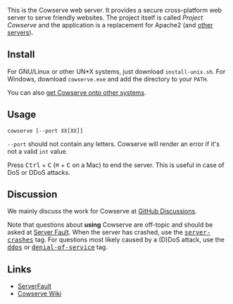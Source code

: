 This is the Cowserve web server. It provides a secure cross-platform web server to serve friendly websites. The project itself is
called *Project Cowserve* and the application is a replacement for Apache2 (and [other servers][serverlist]).

[serverlist]: https://github.com/Tyler887/cowserve/wiki/Comparison

## Install

For GNU/Linux or other UN\*X systems, just download `install-unix.sh`. For Windows, download `cowserve.exe` and add the directory to your
`PATH`.

You can also [get Cowserve onto other systems](https://github.com/Tyler887/cowserve/wiki/Install).

## Usage

`cowserve [--port XX[XX]]`

`--port` should not contain any letters. Cowserve will render an error if it's not a valid `int` value.

Press <kbd>Ctrl</kbd> + <kbd>C</kbd> (<kbd>⌘</kbd> + <kbd>C</kbd> on a Mac) to end the server. This is useful in case of DoS or DDoS
attacks.

## Discussion

We mainly discuss the work for Cowserve at [GitHub Discussions](https://github.com/Tyler887/cowserve/discussions).

Note that questions about **using** Cowserve are off-topic and should be asked at [Server Fault](https://serverfault.com). When the server has crashed, use the [<kbd>server-crashes</kbd>](https://serverfault.com/questions/tagged/server-crashes) tag. For questions most likely caused by a (D)DoS attack, use the [<kbd>ddos</kbd>](https://serverfault.com/questions/tagged/ddos) or [<kbd>denial-of-service</kbd>](https://serverfault.com/questions/tagged/denial-of-service) tag.

## Links
* [ServerFault](https://serverfault.com/questions/tagged/cowserve-http-server)
* [Cowserve Wiki](https://github.com/Tyler887/cowserve/wiki)

